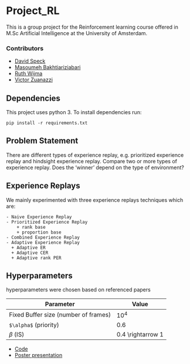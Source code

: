 # Project_RL

This is a group project for the Reinforcement learning course offered in M.Sc Artificial Intelligence 
at the University of Amsterdam.

### Contributors
* [David Speck](https://github.com/Saduras)
* [Masoumeh Bakhtiariziabari](https://github.com/mbakhtiariz)
* [Ruth Wijma](https://github.com/rwq)
* [Victor Zuanazzi](https://github.com/VictorZuanazzi)

## Dependencies

This project uses python 3. To install dependencies run:
```
pip install -r requirements.txt
```

## Problem Statement

There are different types of experience replay, e.g. prioritized experience replay and hindsight experience replay. Compare two or more types of experience replay. Does the ‘winner’ depend on the type of environment?

## Experience Replays
We mainly experimented with three experience replays techniques which are:
```
- Naive Experience Replay 
- Prioritized Experience Replay
    + rank base
    + proportion base
- Combined Experience Replay
- Adaptive Experience Replay 
  + Adaptive ER
  + Adaptive CER
  + Adaptive rank PER

```

## Hyperparameters
hyperparameters were chosen based on referenced papers 

| Parameter  | Value |
| ------------- | ------------- |
| Fixed Buffer size (number of frames)  | $10^4$ |
| ```$\alpha$``` (priority) | 0.6 |
| $\beta$ (IS) | 0.4 \rightarrow 1  |



* [Code](code/)
* [Poster presentation](Poster.pdf)

